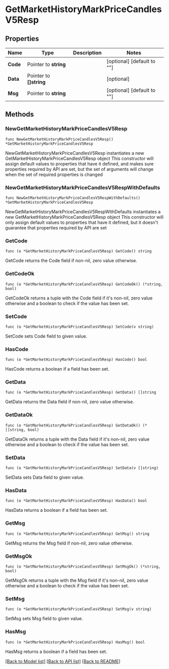 # GetMarketHistoryMarkPriceCandlesV5Resp

## Properties

Name | Type | Description | Notes
------------ | ------------- | ------------- | -------------
**Code** | Pointer to **string** |  | [optional] [default to ""]
**Data** | Pointer to **[]string** |  | [optional] 
**Msg** | Pointer to **string** |  | [optional] [default to ""]

## Methods

### NewGetMarketHistoryMarkPriceCandlesV5Resp

`func NewGetMarketHistoryMarkPriceCandlesV5Resp() *GetMarketHistoryMarkPriceCandlesV5Resp`

NewGetMarketHistoryMarkPriceCandlesV5Resp instantiates a new GetMarketHistoryMarkPriceCandlesV5Resp object
This constructor will assign default values to properties that have it defined,
and makes sure properties required by API are set, but the set of arguments
will change when the set of required properties is changed

### NewGetMarketHistoryMarkPriceCandlesV5RespWithDefaults

`func NewGetMarketHistoryMarkPriceCandlesV5RespWithDefaults() *GetMarketHistoryMarkPriceCandlesV5Resp`

NewGetMarketHistoryMarkPriceCandlesV5RespWithDefaults instantiates a new GetMarketHistoryMarkPriceCandlesV5Resp object
This constructor will only assign default values to properties that have it defined,
but it doesn't guarantee that properties required by API are set

### GetCode

`func (o *GetMarketHistoryMarkPriceCandlesV5Resp) GetCode() string`

GetCode returns the Code field if non-nil, zero value otherwise.

### GetCodeOk

`func (o *GetMarketHistoryMarkPriceCandlesV5Resp) GetCodeOk() (*string, bool)`

GetCodeOk returns a tuple with the Code field if it's non-nil, zero value otherwise
and a boolean to check if the value has been set.

### SetCode

`func (o *GetMarketHistoryMarkPriceCandlesV5Resp) SetCode(v string)`

SetCode sets Code field to given value.

### HasCode

`func (o *GetMarketHistoryMarkPriceCandlesV5Resp) HasCode() bool`

HasCode returns a boolean if a field has been set.

### GetData

`func (o *GetMarketHistoryMarkPriceCandlesV5Resp) GetData() []string`

GetData returns the Data field if non-nil, zero value otherwise.

### GetDataOk

`func (o *GetMarketHistoryMarkPriceCandlesV5Resp) GetDataOk() (*[]string, bool)`

GetDataOk returns a tuple with the Data field if it's non-nil, zero value otherwise
and a boolean to check if the value has been set.

### SetData

`func (o *GetMarketHistoryMarkPriceCandlesV5Resp) SetData(v []string)`

SetData sets Data field to given value.

### HasData

`func (o *GetMarketHistoryMarkPriceCandlesV5Resp) HasData() bool`

HasData returns a boolean if a field has been set.

### GetMsg

`func (o *GetMarketHistoryMarkPriceCandlesV5Resp) GetMsg() string`

GetMsg returns the Msg field if non-nil, zero value otherwise.

### GetMsgOk

`func (o *GetMarketHistoryMarkPriceCandlesV5Resp) GetMsgOk() (*string, bool)`

GetMsgOk returns a tuple with the Msg field if it's non-nil, zero value otherwise
and a boolean to check if the value has been set.

### SetMsg

`func (o *GetMarketHistoryMarkPriceCandlesV5Resp) SetMsg(v string)`

SetMsg sets Msg field to given value.

### HasMsg

`func (o *GetMarketHistoryMarkPriceCandlesV5Resp) HasMsg() bool`

HasMsg returns a boolean if a field has been set.


[[Back to Model list]](../README.md#documentation-for-models) [[Back to API list]](../README.md#documentation-for-api-endpoints) [[Back to README]](../README.md)


